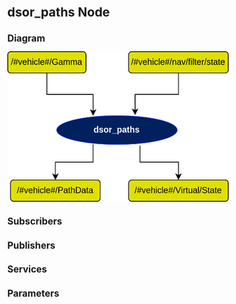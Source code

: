 # dsor_paths Node

## Diagram
![dsor_paths Diagram](img/dsor_paths.png)

## Subscribers

## Publishers

## Services

## Parameters
